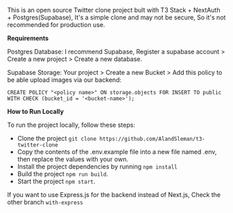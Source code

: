 This is an open source Twitter clone project bult with T3 Stack + NextAuth + Postgres(Supabase), It's a simple clone and may not be secure, So it's not recommended for production use.

**Requirements**

Postgres Database: I recommend Supabase, Register a supabase account > Create a new project > Create a new database.

Supabase Storage: Your project > Create a new Bucket > Add this policy to be able upload images via our backend:

`CREATE POLICY "<policy name>" ON storage.objects FOR INSERT TO public WITH CHECK (bucket_id = '<bucket-name>');`


**How to Run Locally**

To run the project locally, follow these steps:

* Clone the project `git clone https://github.com/AlandSleman/t3-twitter-clone`
* Copy the contents of the .env.example file into a new file named .env, then replace the values with your own.
* Install the project dependencies by running `npm install`
* Build the project `npm run build`.
* Start the project `npm start`.

If you want to use Express.js for the backend instead of Next.js, Check the other branch `with-express`


